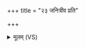+++
title = "२३ जनित्रीव प्रति"

+++
<details><summary>मूलम् (VS)</summary>

जनि॑त्रीव॒ प्रति॑ हर्यासि सू॒नुं सं त्वा॑ दधामि पृथि॒वीं पृ॑थि॒व्या। उ॒खा कु॒म्भी वेद्यां॒ मा व्य॑थिष्ठा यज्ञायु॒धैराज्ये॒नाति॑षक्ता ॥
</details>